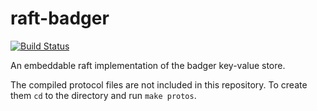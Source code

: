 # raft-badger
[![Build Status](https://travis-ci.com/Ready-Stock/raft-badger.svg?branch=master)](https://travis-ci.com/Ready-Stock/raft-badger)

An embeddable raft implementation of the badger key-value store.

The compiled protocol files are not included in this repository. To create them `cd` to the directory and run `make protos`.